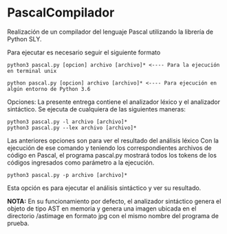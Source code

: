 # PascalCompilador
Realización de un compilador del lenguaje Pascal utilizando la librería de Python SLY.

Para ejecutar es necesario seguir el siguiente formato

```
python3 pascal.py [opcion] archivo [archivo]* <---- Para la ejecución en terminal unix

python pascal.py [opcion] archivo [archivo]* <---- Para ejecución en algún entorno de Python 3.6
```

Opciones:
La presente entrega contiene el analizador léxico y el analizador sintáctico. Se ejecuta de cualquiera de las siguientes maneras:

```
python3 pascal.py -l archivo [archivo]*
python3 pascal.py --lex archivo [archivo]*
```
Las anteriores opciones son para ver el resultado del análisis léxico
Con la ejecución de ese comando y teniendo los correspondientes archivos de código en Pascal, el programa pascal.py mostrará todos los tokens de los códigos ingresados como parámetro a la ejecución.
```
python3 pascal.py -p archivo [archivo]*
```
Esta opción es para ejecutar el análisis sintáctico y ver su resultado.

**NOTA:** En su funcionamiento por defecto, el analizador sintáctico genera el objeto de tipo AST en memoria y genera una imagen ubicada en el directorio /astimage en formato jpg con el mismo nombre del programa de prueba.
